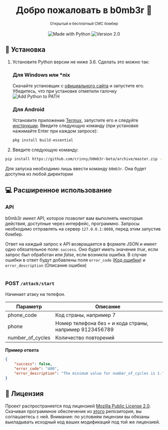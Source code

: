 <h1 align="center">Добро пожаловать в b0mb3r 👋</h1>
<p align="center">
    <sub>Открытый и бесплатный СМС бомбер</sub>
    <br /><br />
    <img alt="Made with Python" src="https://img.shields.io/badge/Made%20with-Python-%23FFD242"></img>
    <img alt="Version 2.0" src="https://img.shields.io/badge/version-2.0-blue.svg?cacheSeconds=2592000"></img>
</p>

## 🚀 Установка
1. Установите Python версии не ниже 3.6. Сделать это можно так:
    ### Для Windows или *nix
    Скачайте установщик с [официального сайта](https://www.python.org/downloads/) и запустите его. Убедитесь, что при установке отметили галочку ![Add Python to PATH](https://user-images.githubusercontent.com/42045258/69171091-557d2780-0b0c-11ea-8adf-7f819357f041.png)
    ### Для Android
    Установите приложение [Termux](https://play.google.com/store/apps/details?id=com.termux), запустите его и следуйте [инструкции](https://wiki.termux.com/wiki/Python). Введите следующую команду (при установке нажимайте Enter при каждом запросе):
    ```sh
    pkg install build-essential
    ```

2. Введите следующую команду:
```sh
pip install https://github.com/crinny/b0mb3r-beta/archive/master.zip --upgrade
```
Для запуска необходимо лишь ввести команду `b0mb3r`. Она будет доступна из любой директории

## 💻 Расширенное использование
### API
b0mb3r имеет API, которое позволит вам выполнять некоторые действия, доступные через интерфейс, программно. Запросы необходимо отправлять на сервер `127.0.0.1:8080`, перед этим запустив бомбер.

Ответ на каждый запрос к API возвращается в формате JSON и имеет одно обязательное поле: `success`. Оно будет иметь значение _true_, если запрос был обработан или _false_, если возникла ошибка. В случае ошибки в ответ будут добавлены поля `error_code` ([Код ошибки](https://ru.wikipedia.org/wiki/%D0%A1%D0%BF%D0%B8%D1%81%D0%BE%D0%BA_%D0%BA%D0%BE%D0%B4%D0%BE%D0%B2_%D1%81%D0%BE%D1%81%D1%82%D0%BE%D1%8F%D0%BD%D0%B8%D1%8F_HTTP)) и `error_description` (Описание ошибки)
<h1></h1>

### POST `/attack/start`
Начинает атаку на телефон.

| Параметр           | Описание                                                |
|--------------------|---------------------------------------------------------|
| phone_code         | Код страны, например 7                                  |
| phone              | Номер телефона без + и кода страны, например 9123456789 |
| number_of_cycles   | Количество повторений                                   |

**Пример ответа**
```json
{
    "success": false, 
    "error_code": "400", 
    "error_description": "The minimum value for number_of_cycles is 1."
}
```

## 📝 Лицензия
<!--- Не надо это удалять, пожалуйста 😐  -->
Проект распространяется под лицензией [Mozilla Public License 2.0](https://github.com/crinny/b0mb3r-beta/blob/master/LICENSE). Скачивая программное обеспечение из [этого](https://github.com/crinny/b0mb3r-beta) репозитория, вы соглашаетесь с ней. Внимание: по условиям лицензии вы обязаны выкладывать исходный код ваших модификаций под той же лицензией.
